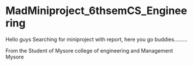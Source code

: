 # MadMiniproject_6thsemCS_Engineering
Hello guys Searching for miniproject with report, 
here  you go buddies.........


From the Student of Mysore college of engineering and Management Mysore
